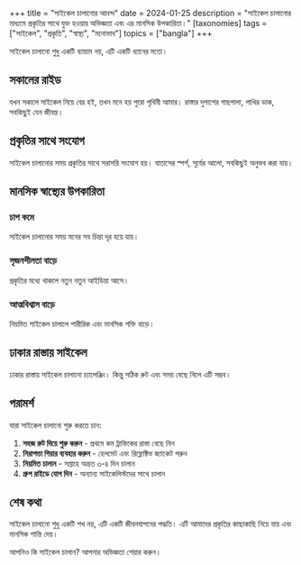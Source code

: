 +++
title = "সাইকেল চালানোর আনন্দ"
date = 2024-01-25
description = "সাইকেল চালানোর মাধ্যমে প্রকৃতির সাথে যুক্ত হওয়ার অভিজ্ঞতা এবং এর মানসিক উপকারিতা।"
[taxonomies]
tags = ["সাইকেল", "প্রকৃতি", "স্বাস্থ্য", "মনোভাব"]
topics = ["bangla"]
+++

সাইকেল চালানো শুধু একটি ব্যায়াম নয়, এটি একটি ধ্যানের মতো।

## সকালের রাইড

যখন সকালে সাইকেল নিয়ে বের হই, তখন মনে হয় পুরো পৃথিবী আমার। রাস্তার দুপাশের গাছপালা, পাখির ডাক, সবকিছুই যেন জীবন্ত।

## প্রকৃতির সাথে সংযোগ

সাইকেল চালানোর সময় প্রকৃতির সাথে সরাসরি সংযোগ হয়। বাতাসের স্পর্শ, সূর্যের আলো, সবকিছুই অনুভব করা যায়।

## মানসিক স্বাস্থ্যের উপকারিতা

### চাপ কমে
সাইকেল চালানোর সময় মনের সব চিন্তা দূর হয়ে যায়।

### সৃজনশীলতা বাড়ে
প্রকৃতির মধ্যে থাকলে নতুন নতুন আইডিয়া আসে।

### আত্মবিশ্বাস বাড়ে
নিয়মিত সাইকেল চালালে শারীরিক এবং মানসিক শক্তি বাড়ে।

## ঢাকার রাস্তায় সাইকেল

ঢাকার রাস্তায় সাইকেল চালানো চ্যালেঞ্জিং। কিন্তু সঠিক রুট এবং সময় বেছে নিলে এটি সম্ভব।

## পরামর্শ

যারা সাইকেল চালানো শুরু করতে চান:

1. **সহজ রুট দিয়ে শুরু করুন** - প্রথমে কম ট্রাফিকের রাস্তা বেছে নিন
2. **নিরাপত্তা গিয়ার ব্যবহার করুন** - হেলমেট এবং রিফ্লেক্টিভ জ্যাকেট পরুন
3. **নিয়মিত চালান** - সপ্তাহে অন্তত ৩-৪ দিন চালান
4. **গ্রুপ রাইডে যোগ দিন** - অন্যান্য সাইকেলিস্টদের সাথে চালান

## শেষ কথা

সাইকেল চালানো শুধু একটি শখ নয়, এটি একটি জীবনযাপনের পদ্ধতি। এটি আমাদের প্রকৃতির কাছাকাছি নিয়ে যায় এবং মানসিক শান্তি দেয়।

আপনিও কি সাইকেল চালান? আপনার অভিজ্ঞতা শেয়ার করুন।
